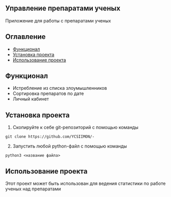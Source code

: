 ## Управление препаратами ученых

Приложение для работы с препаратами ученых

## Оглавление 

- [Функционал](#функционал)
- [Установка проекта](#установка-проекта)
- [Использование проекта](#использование-проекта)

## Функционал
- Истребление из списка злоумышленников 
- Сортировка препаратов по дате
- Личный кабинет

## Установка проекта
1. Скопируйте к себе git-репозиторий с помощью команды 

`git clone https://github.com/YCSIIMON/-`

2. Запустить любой python-файл с помощью команды

`python3 <название файла>`

## Использование проекта
Этот проект может быть использован для ведения статистики по работе ученых над препаратами